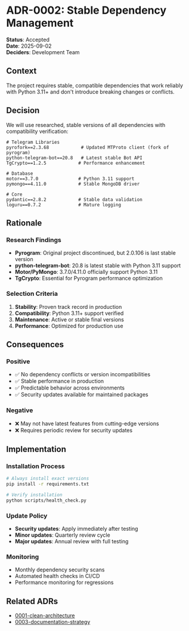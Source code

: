 # ADR-0002: Stable Dependency Management

**Status**: Accepted  
**Date**: 2025-09-02  
**Deciders**: Development Team

## Context

The project requires stable, compatible dependencies that work reliably with Python 3.11+ and don't introduce breaking changes or conflicts.

## Decision

We will use researched, stable versions of all dependencies with compatibility verification:

```
# Telegram Libraries
pyrofork==2.3.68            # Updated MTProto client (fork of pyrogram)
python-telegram-bot==20.8   # Latest stable Bot API
TgCrypto==1.2.5            # Performance enhancement

# Database  
motor==3.7.0               # Python 3.11 support
pymongo==4.11.0            # Stable MongoDB driver

# Core
pydantic==2.8.2            # Stable data validation
loguru==0.7.2              # Mature logging
```

## Rationale

### Research Findings
- **Pyrogram**: Original project discontinued, but 2.0.106 is last stable version
- **python-telegram-bot**: 20.8 is latest stable with Python 3.11 support
- **Motor/PyMongo**: 3.7.0/4.11.0 officially support Python 3.11
- **TgCrypto**: Essential for Pyrogram performance optimization

### Selection Criteria
1. **Stability**: Proven track record in production
2. **Compatibility**: Python 3.11+ support verified
3. **Maintenance**: Active or stable final versions
4. **Performance**: Optimized for production use

## Consequences

### Positive
- ✅ No dependency conflicts or version incompatibilities
- ✅ Stable performance in production
- ✅ Predictable behavior across environments
- ✅ Security updates available for maintained packages

### Negative
- ❌ May not have latest features from cutting-edge versions
- ❌ Requires periodic review for security updates

## Implementation

### Installation Process
```bash
# Always install exact versions
pip install -r requirements.txt

# Verify installation
python scripts/health_check.py
```

### Update Policy
- **Security updates**: Apply immediately after testing
- **Minor updates**: Quarterly review cycle
- **Major updates**: Annual review with full testing

### Monitoring
- Monthly dependency security scans
- Automated health checks in CI/CD
- Performance monitoring for regressions

## Related ADRs
- [0001-clean-architecture](0001-clean-architecture.md)
- [0003-documentation-strategy](0003-documentation-strategy.md)